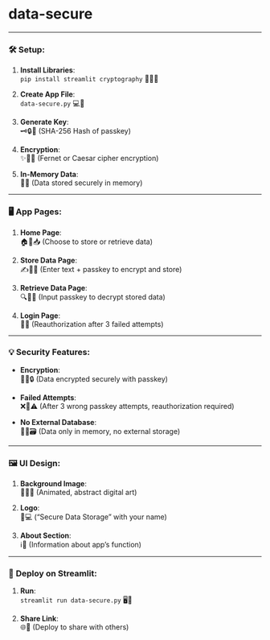 # data-secure
---
### 🛠️ **Setup:**
1. **Install Libraries**:  
   `pip install streamlit cryptography` 🧑‍💻🔐

2. **Create App File**:  
   `data-secure.py` 💻📄

3. **Generate Key**:  
   🗝️🔒🔑 (SHA-256 Hash of passkey)

4. **Encryption**:  
   ✨🔐💾 (Fernet or Caesar cipher encryption)

5. **In-Memory Data**:  
   🧠📂 (Data stored securely in memory)
---


### 🖥️ **App Pages:**
1. **Home Page**:  
   🏠🔑📥 (Choose to store or retrieve data)

2. **Store Data Page**:  
   ✍️📄🔑 (Enter text + passkey to encrypt and store)

3. **Retrieve Data Page**:  
   🔍🔑📖 (Input passkey to decrypt stored data)

4. **Login Page**:  
   🔐👤 (Reauthorization after 3 failed attempts)

---
### 💡 **Security Features:**
- **Encryption**:  
  🔐💾🔒 (Data encrypted securely with passkey)
  
- **Failed Attempts**:  
  ❌🔑⚠️ (After 3 wrong passkey attempts, reauthorization required)

- **No External Database**:  
  🚫💾🗃️ (Data only in memory, no external storage)

---
### 🖼️ **UI Design**:
1. **Background Image**:  
   🌌💫🌠 (Animated, abstract digital art)

2. **Logo**:  
   🔐💻 (“Secure Data Storage” with your name)

3. **About Section**:  
   ℹ️📖 (Information about app’s function)
---

### 🚀 **Deploy on Streamlit**:
1. **Run**:  
   `streamlit run data-secure.py` 🖥️🚀

2. **Share Link**:  
   🌐🔗 (Deploy to share with others)


